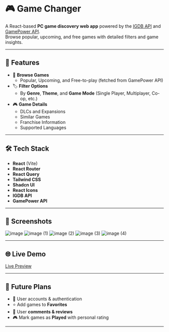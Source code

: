 # 🎮 Game Changer

A React-based **PC game discovery web app** powered by the [IGDB API](https://api-docs.igdb.com/) and [GamePower API](https://gamepower.io/).  
Browse popular, upcoming, and free games with detailed filters and game insights.

---

## 🚀 Features
- 📌 **Browse Games**
  - Popular, Upcoming, and Free-to-play (fetched from GamePower API)
- 🏷️ **Filter Options**
  - By **Genre**, **Theme**, and **Game Mode** (Single Player, Multiplayer, Co-op, etc.)
- 🎮 **Game Details**
  - DLCs and Expansions  
  - Similar Games  
  - Franchise Information  
  - Supported Languages  

---

## 🛠️ Tech Stack
- **React** (Vite)  
- **React Router**  
- **React Query**  
- **Tailwind CSS**  
- **Shadcn UI**  
- **React Icons**  
- **IGDB API**  
- **GamePower API**  

---

## 📸 Screenshots
![image](https://github.com/user-attachments/assets/0aba2cc0-eff1-4f26-999f-f18859d41d03)
![image (1)](https://github.com/user-attachments/assets/d573b6b7-d705-42e2-8b09-12c1cf77dce9)
![image (2)](https://github.com/user-attachments/assets/14c1b159-cf0c-49c7-955e-da2d6d11b82d)
![image (3)](https://github.com/user-attachments/assets/f9aa334b-e8bb-42cc-8684-0e7a73cc95e5)
![image (4)](https://github.com/user-attachments/assets/4c40f9a8-5daa-4e81-a775-4ca8ef6761b3)


---

## 🌐 Live Demo
[Live Preview](https://game-changer-gg.vercel.app/)

---

## 🔮 Future Plans
- 👤 User accounts & authentication  
- ⭐ Add games to **Favorites**  
- 📝 User **comments & reviews**  
- 🎮 Mark games as **Played** with personal rating  

---
